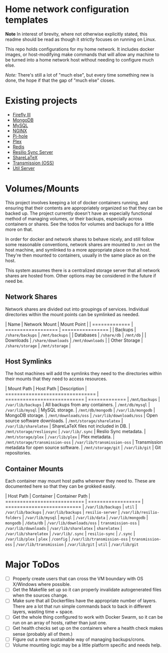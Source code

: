 # Home network configuration templates

**Note** In interest of brevity, where not otherwise explicitly stated, this readme should be read as though it strictly focuses on running on Linux.

This repo holds configurations for my home network.
It includes docker images, or host-modifying make commands that will allow any machine to be turned into a home network host without needing to configure much else.

*Note:* There's still a lot of "much else", but every time something new is done, the hope if that the gap of "much else" closes.

# Existing projects

- [Firefly III](/firefly-iii)
- [MongoDB](/mongodb)
- [MySQL](/mysql)
- [NGINX](/nginx)
- [Pi-hole](/pi-hole)
- [Plex](/plex)
- [Redis](/redis)
- [Resilio Sync Server](/resilio-server)
- [ShareLaTeX](/sharelatex)
- [Transmission (OSS)](/transmission-oss)
- [Util Server](/util)

[//]: # (# Service Name)
[//]: # ()
[//]: # (Description of the service/image/configuration, whatever)
[//]: # ()
[//]: # (# ToDos)
[//]: # ()
[//]: # (- [ ] Something that should be fixed with the current configuration/usage of the service)

# Volumes/Mounts

This project involves keeping a lot of docker containers running, and ensuring that their contents are appropriately organized so that they can be backed up.
The project currently doesn't have an especially functional method of managing volumes, or their backups, especially across containers or shares.
See the todos for volumes and backups for a little more on that.

In order for docker and network shares to behave nicely, and still follow some reasonable conventions, network shares are mounted to `/mnt` on the host machine, and symlinked to a more appropriate place on the host.
They're then mounted to containers, usually in the same place as on the host.

This system assumes there is a centralized storage server that all network shares are hosted from.
Other options may be considered in the future if need be.

## Network Shares

Network shares are divided out into groupings of services.
Individual directories within the mount points can be symlinked as needed.

| Name          | Network Mount      | Mount Point      |
| ============= | ================== | ================ |
| Backups       | `/share/backups`   | `/mnt/backups`   |
| Databases     | `/share/db`        | `/mnt/db`        |
| Downloads     | `/share/downloads` | `/mnt/downloads` |
| Other Storage | `/share/storage`   | `/mnt/storage`   |

## Host Symlinks

The host machines will add the symlinks they need to the directories within their mounts that they need to access resources.

| Mount Path                      | Host Path                   | Description
| =============================== | =========================== | =============
| `/mnt/backups`                  | `/var/lib/backups`          | All backups from any containers.
| `/mnt/db/mysql`                 | `/var/lib/mysql`            | MySQL storage.
| `/mnt/db/mongodb`               | `/var/lib/mongodb`          | MongoDB storage.
| `/mnt/downloads/oss`            | `/var/lib/downloads/oss`    | Open source software downloads.
| `/mnt/storage/sharelatex`       | `/var/lib/sharelatex`       | ShareLaTeX files not included in DB.
| `/mnt/storage/resliosync`       | `/var/lib/.sync`            | Reslio Sync metadata.
| `/mnt/storage/plex`             | `/var/lib/plex`             | Plex metadata.
| `/mnt/storage/transmission-oss` | `/var/lib/transmission-oss` | Transmission metadata for open source software.
| `/mnt/storage/git`              | `/var/lib/git`              | Git repositories.

## Container Mounts

Each container may mount host paths wherever they need to.
These are documented here so that they can be grokked easily.

| Host Path                   | Container          | Container Path
| =========================== | ================== | ==========================
| `/var/lib/backups`          | `util`             | `/var/lib/backups`
| `/var/lib/backups`          | `resilio-server`   | `/var/lib/resilio-folders`
| `/var/lib/mysql`            | `mysql`            | `/var/lib/data`
| `/var/lib/mongodb`          | `mongodb`          | `/data/db`
| `/var/lib/downloads/oss`    | `transmission-oss` | `/var/lib/downloads`
| `/var/lib/sharelatex`       | `sharelatex`       | `/var/lib/sharelatex`
| `/var/lib/.sync`            | `resilio-sync`     | `/.sync`
| `/var/lib/plex`             | `plex`             | `/config`
| `/var/lib/transmission-oss` | `transmission-oss` | `/var/lib/transmission`
| `/var/lib/git`              | `util`             | `/var/lib/git`


# Major ToDos

- [ ] Properly create users that can cross the VM boundary with OS X/Windows where possible. 
- [ ] Get the Makefile set up so it can properly invalidate autogenerated files when the sources change.
- [ ] Make sure that all Dockerfiles have the appropriate number of layers. There are a lot that run simple commands back to back in different layers, wasting time + space.
- [ ] Get the whole thing configured to work with Docker Swarm, so it can be run on an array of hosts, rather than just one.
- [ ] Get health checks set up on the containers where a health check makes sense (probably all of them.)
- [ ] Figure out a more sustainable way of managing backups/crons.
- [ ] Volume mounting logic may be a little platform specific and needs help.
